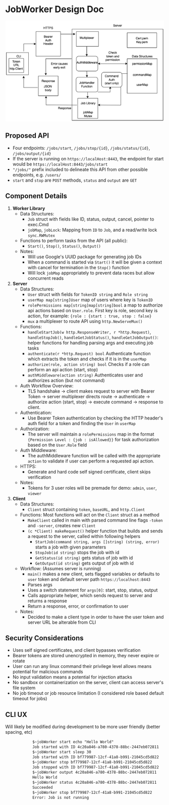 # JobWorker Design Doc
![Diagram](./images/Diagram.png "Design Approach Diagram")
## Proposed API
- Four endpoints: `/jobs/start`, `/jobs/stop/{id}`, `/jobs/status/{id}`, `/jobs/output/{id}`
- If the server is running on `https://localHost:8443`, the endpoint for start would be `https://localHost:8443/jobs/start`
- `"/jobs/"` prefix included to delineate this API from other possible endpoints, e.g. `/users/` 
- `start` and `stop` are `POST` methods, `status` and `output` are `GET`

## Component Details

1. **Worker Library**
    - Data Structures: 
        - `Job` struct with fields like ID, status, output, cancel, pointer to exec.Cmd
        - `jobMap`, `jobLock`: Mapping from `ID` to `Job`, and a read/write lock `sync.RWMutex` 
    - Functions to perform tasks from the API (all public):
        - `Start()`, `Stop()`, `Status()`, `Output()`
    - Notes:
        - Will use Google's UUID package for generating job IDs 
        - When a command is started via `Start()` it will be given a context with cancel for termination in the `Stop()` function
        - Will lock `jobMap` appropriately to prevent data races but allow concurrent reads
2. **Server**
    -  Data Structures: 
        -  `User` struct with fields for `TokenID string` and `Role string`
        -  `userMap map[string]User` map of users where key is `TokenID`
        -  `rolePermissions map[string]map[string]bool` a map to authorize api actions based on `User.role`. First key is role, second key is action, for example: `{role : {start : true, stop : false}`
        -  `mux` a multiplexer to route API using `http.NewServeMux()`
    - Functions: 
        - `handleStartJob(w http.ResponseWriter, r *http.Request)`, `handleStopJob()`, `handleGetJobStatus()`, `handleGetJobOutput()`: helper functions for handling parsing args and executing job tasks
        - `authenticate(r *http.Request) bool` Authenticate function which extracts the token and checks if it is in the `userMap`
        - `authorize(role, action string) bool` Checks if a role can perform an api action (start, stop)
        - `authMiddleware(action string)` Authenticates user and authorizes action (but not command)
    - Auth Workflow Overview: 
        - TLS handshake -> client makes request to server with Bearer Token -> server multiplexer directs route -> authenticate -> authorize action (start, stop) -> execute command -> response to client. 
    - Authentication:
        - Use Bearer Token authentication by checking the HTTP header's auth field for a token and finding the `User` in `userMap`
    - Authorization:
        - The server will maintain a `rolePermissions` map in the format `{Permission Level : {job : isAllowed}}` for task authorization based on the `User.Role` field
    - Auth Middleware:
        - The authMiddleware function will be called with the appropriate `action` to validate if user can perform a requested api action. 
    - HTTPS:
        - Generate and hard code self signed certificate, client skips verification
    - Notes:
        - Tokens for 3 user roles will be premade for demo: `admin`, `user`, `viewer`
3. **Client**
    - Data Structures:
        - `Client` struct containing `token`, `baseURL`, and `http.Client`
    - Functions: Most functions will act on the `Client` struct as a method
        - `MakeClient` called in main with parsed command line flags `-token` and `-server`, creates new `Client`
        - `(c *Client) makeRequest()` helper function that builds and sends a request to the server, called within following helpers 
            - `StartJob(command string, args []string) (string, error)` starts a job with given parameters
            - `StopJob(id string)` stops the job with id 
            - `GetStatus(id string)` gets status of job with id
            - `GetOutput(id string)` gets output of job with id
    - Workflow: (Assumes server is running)
        - `main()` makes a new client, sets flagged variables or defaults to `user` token and default server path `https://localhost:8443`
        - Parses args
        - Uses a switch statement for `args[0]`: start, stop, status, output
        - Calls appropriate helper, which sends request to server and returns a response
        - Return a response, error, or confirmation to user
    - Notes:
        - Decided to make a client type in order to have the user token and server URL be alterable from CLI

## Security Considerations
- Uses self signed certificates, and client bypasses verification
- Bearer tokens are stored unencrypted in memory, they never expire or rotate
- User can run any linux command their privilege level allows means potential for malicious commands
- No input validation means a potential for injection attacks  
- No sandbox or containerization on the server, client can access server's file system
- No job timeout or job resource limitation (I considered role based default timeout for jobs)

## CLI UX
Will likely be modified during development to be more user friendly (better spacing, etc)   
```
            $~jobWorker start echo "Hello World"
            Job started with ID 4c20a846-a780-4378-88bc-2447eb072811 
            $~jobWorker start sleep 30
            Job started with ID bf779987-12cf-41a8-b991-21045cd5d822 
            $~jobWorker stop bf779987-12cf-41a8-b991-21045cd5d822
            Job stopped with ID bf779987-12cf-41a8-b991-21045cd5d822 
            $~jobWorker output 4c20a846-a780-4378-88bc-2447eb072811
            Hello World
            $~jobWorker status 4c20a846-a780-4378-88bc-2447eb072811
            Succeeded
            $~jobWorker stop bf779987-12cf-41a8-b991-21045cd5d822
            Error: Job is not running           
```

